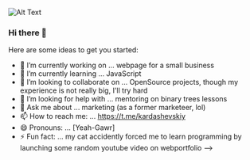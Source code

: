 ![Alt Text](https://media.giphy.com/media/mP8YqtjCNOB9HLyrn0/giphy.gif)

### Hi there 👋

Here are some ideas to get you started:

- 🔭 I’m currently working on ... webpage for a small business 
- 🌱 I’m currently learning ... JavaScript
- 👯 I’m looking to collaborate on ... OpenSource projects, though my experience is not really big, I'll try hard
- 🤔 I’m looking for help with ... mentoring on binary trees lessons
- 💬 Ask me about ... marketing (as a former marketeer, lol)
- 📫 How to reach me: ... <url>https://t.me/kardashevskiy</url>
- 😄 Pronouns: ... [Yeah-Gawr]
- ⚡ Fun fact: ... my cat accidently forced me to learn programming by launching some random youtube video on webportfolio
-->
